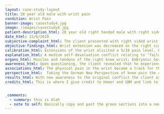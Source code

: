 ```yaml
---
layout: case-study-layout
title: 28 year old male with wrist pain
condition: Wrist Pain
banner-image: casestudy4.jpg
image: /images/casestudy4.jpg
patient-description_html: 28 year old right handed male with right sided wrist pain, approximately 2 years in duration. The pain is a constant dull ache and interferes with many daily activities of the client.
date_html: 15/6/2019
subjective-complaint_html: The client presented with right sided wrist pain 2 years in duration. He indicates that the pain is a nearly constant dull ache which is worse with any extension movement of the wrist such as surfing (when pushing up), push up exercises, and carrying/holding heavy camera gear.
objective-findings_html: Wrist extension was decreased on the right side and limited due to pain. Other orthopaedic tests were unremarkable.
calibration_html: Extensions of the wrist elicited a 5/10 pain level. Pain, tenderness and swelling were noted upon palpation. Palpation of the right wrist extensor tendons over the carpal bones produced a further 6/10 pain level.
explanation_html: A medium self-devaluation conflict relating to ‘failure of a manual task’ of the extensor tendons of the wrist in relation to “partner”. The client is currently in a ‘hanging healing’, it is important to bring awareness to the original conflict as well as identify and negate any tracks.
organs_html: Muscles and tendons of the right knee wrist; Embryonic Germ Layer - new mesoderm Brain Control Center - Cerebral medulla.
awareness_html: Upon questioning, the client revealed that he experienced a conflict 2 years previously. He was performing landscaping work and had quoted a job. Upon commencing the job he realised the scope of work was far larger than he initially expected. The client presented this information to the owner of the property who became upset that the job would cost more than she initially expected. She said that it was his fault that the work had blown out and that he had quoted her a fixed price (his DHS). <br><br> The client was forced to finish the extra work, unpaid and by himself over the course of the following 3 weeks. Much of the work he completed during this time he was on hands and knees with his wrist in a flexed position. Upon nearing completion of the work the client went into healing (Phase A) as he was aware that the job would come to completion.
associations_html: The physical pain in the wrist became a track for this program, each time the client experienced pain he thought there was something wrong with his wrist.
perspective_html:  Taking the German New Perspective of knee pain the client was able to see his symptoms in a new light. After seeing the immediate improve
results_html: With new awareness to the original conflict the client experienced an immediate reduction in pain upon palpation and also wrist extension. He was able to recognise that the incident happened a long time ago and he no longer needed to worry about it. A follow up was made the next day and the client reported that he had not had any wrist pain since discussing the matter. A further follow up 2 weeks later revealed the client had not experienced any wrist pain since our original discussion.
credits_html: This is where I give credit to Hamer and GNM and link to the website.


_comments:
  - summary: this is blah
  - note to self: Basically copy and past the green sections into a new .md file for each new case study and fill in the blanks.
---
```

